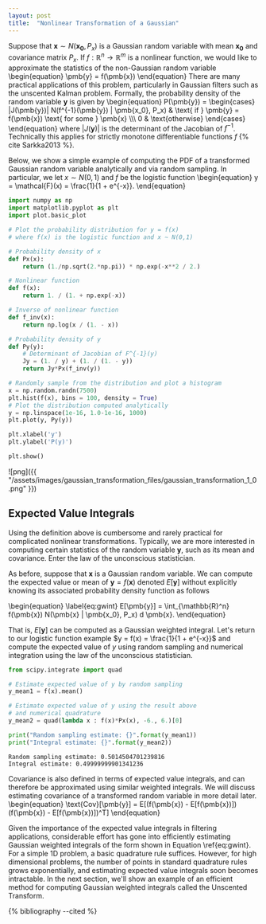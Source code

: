 ```yaml
---
layout: post
title:  "Nonlinear Transformation of a Gaussian"
---
```


Suppose that $\pmb{x} \sim N(\pmb{x_0}, P_x)$ is a Gaussian random variable with mean $\pmb{x_0}$ and covariance matrix $P_x$. If $f : \mathbb{R}^n \to \mathbb{R}^m$ is a nonlinear function, we would like to approximate the statistics of the non-Gaussian random variable
\begin{equation}
\pmb{y} = f(\pmb{x}) 
\end{equation}
There are many practical applications of this problem, particularly in Gaussian filters such as the unscented Kalman problem. Formally, the probability density of the random variable $\pmb{y}$ is given by 
\begin{equation}
P(\pmb{y}) = 
\begin{cases} 
      |J(\pmb{y})| N(f^{-1}(\pmb{y}) | \pmb{x_0}, P_x) & \text{ if } \pmb{y} = f(\pmb{x}) \text{ for some } \pmb{x} \\\\\\
      0 & \text{otherwise} 
\end{cases}
\end{equation}
where $|J(\pmb{y})|$ is the determinant of the Jacobian of $f^{-1}$. Technically this applies for strictly monotone differentiable functions $f$ {% cite Sarkka2013 %}. 

Below, we show a simple example of computing the PDF of a transformed Gaussian random variable analytically and via random sampling. In particular, we let $x \sim N(0, 1)$ and $f$ be the logistic function 
\begin{equation}
y = \mathcal{F}(x) = \frac{1}{1 + e^{-x}}.
\end{equation}


```python
import numpy as np
import matplotlib.pyplot as plt
import plot.basic_plot

# Plot the probability distribution for y = f(x) 
# where f(x) is the logistic function and x ~ N(0,1)

# Probability density of x
def Px(x):
    return (1./np.sqrt(2.*np.pi)) * np.exp(-x**2 / 2.)

# Nonlinear function
def f(x):
    return 1. / (1. + np.exp(-x))

# Inverse of nonlinear function
def f_inv(x):
    return np.log(x / (1. - x))

# Probability density of y
def Py(y):
    # Determinant of Jacobian of F^{-1}(y) 
    Jy = (1. / y) + (1. / (1. - y))
    return Jy*Px(f_inv(y))

# Randomly sample from the distribution and plot a histogram 
x = np.random.randn(7500)
plt.hist(f(x), bins = 100, density = True)
# Plot the distribution computed analytically
y = np.linspace(1e-16, 1.0-1e-16, 1000)
plt.plot(y, Py(y))

plt.xlabel('y')
plt.ylabel('P(y)')

plt.show()

```


![png]({{ "/assets/images/gaussian_transformation_files/gaussian_transformation_1_0.png" }})


## Expected Value Integrals

Using the definition above is cumbersome and rarely practical for complicated nonlinear transformations. Typically, we are more interested in computing certain statistics of the random variable $\pmb{y}$, such as its mean and covariance. Enter the law of the unconscious statistician. 

As before, suppose that $\pmb{x}$ is a Gaussian random variable. We can compute the expected value or mean of $\pmb{y} = f(\pmb{x})$ denoted $E[\pmb{y}]$ without explicitly knowing its associated probability density function as follows

\begin{equation}
\label{eq:gwint}
E[\pmb{y}] = \int_{\mathbb{R}^n} f(\pmb{x}) N(\pmb{x} | \pmb{x_0}, P_x) d \pmb{x}.
\end{equation}

That is, $E[\pmb{y}]$ can be computed as a Gaussian weighted integral. Let's return to our logistic function example $y = f(x) = \frac{1}{1 + e^{-x}}$ and compute the expected value of $y$ using random sampling and numerical integration using the law of the unconscious statistician.


```python
from scipy.integrate import quad

# Estimate expected value of y by random sampling
y_mean1 = f(x).mean()

# Estimate expected value of y using the result above 
# and numerical quadrature 
y_mean2 = quad(lambda x : f(x)*Px(x), -6., 6.)[0]

print("Random sampling estimate: {}".format(y_mean1))
print("Integral estimate: {}".format(y_mean2))
```

    Random sampling estimate: 0.5014504701239816
    Integral estimate: 0.49999999901341236


Covariance is also defined in terms of expected value integrals, and can therefore be approximated using similar weighted integrals. We will discuss estimating covariance of a transformed random variable in more detail later. 
\begin{equation}
\text{Cov}[\pmb{y}] = E[(f(\pmb{x}) - E[f(\pmb{x})])(f(\pmb{x}) - E[f(\pmb{x})])^T]
\end{equation}


Given the importance of the expected value integrals in filtering applications, considerable effort has gone into efficiently estimating Gaussian weighted integrals of the form shown in Equation \ref{eq:gwint}. For a simple 1D problem, a basic quadrature rule suffices. However, for high dimensional problems, the number of points in standard quadrature rules grows exponentially, and estimating expected value integrals soon becomes intractable. In the next section, we'll show an example of an efficient method for computing Gaussian weighted integrals called the Unscented Transform.

{% bibliography --cited %}
